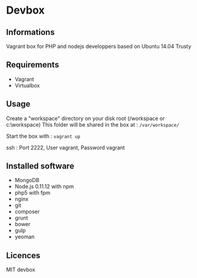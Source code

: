 # Devbox

## Informations

Vagrant box for PHP and nodejs developpers based on Ubuntu 14.04 Trusty

## Requirements

* Vagrant
* Virtualbox

## Usage
Create a "workspace" directory on your disk root (/workspace or c:\workspace)
This folder will be shared in the box at :
``/var/workspace/``

Start the box with :
``vagrant up``

ssh : Port 2222, User vagrant, Password vagrant

## Installed software

* MongoDB
* Node.js 0.11.12 with npm
* php5 with fpm
* nginx
* git
* composer
* grunt
* bower
* gulp
* yeoman

## Licences

MIT
devbox
